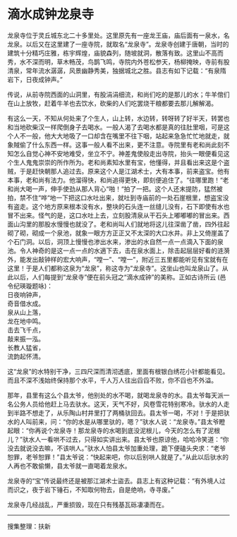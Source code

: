 # 滴水成钟龙泉寺

龙泉寺位于灵丘城东北二十多里处。这里原先有一座龙王庙，庙后面有一泉水，名龙泉。以后又在这里建了一座寺院，就取名“龙泉寺”。龙泉寺创建于唐朝，当时的建筑十分精巧庄雅，栋宇辉煌，庙貌森列，随坡就洞，散落有致。这里山不高而秀，水不深而明，草木畅茂，鸟鹊飞鸣，寺院内外苍松参天，杨柳掩映，寺前有股清泉，常年流水潺潺，风景幽静秀美，独据城北之胜。县志有如下记载：“有泉隋岩下，日夜成钟声。”

传说，从前寺院西面的山洞里，有股涓涓细流，和尚们吃的是那儿的水；牛羊倌们在山上放牧，赶着牛羊也去饮水，砍柴的人们吃罢烧干粮都要去那儿解解渴。

有这么一天，不知从何处来了个生人，山上转，水边转，转呀转了好半天，转罢也和当地砍柴汉一样爬倒身子去喝水。一般人渴了去喝水都是真的往肚里咽，可是这个人不一般，他大大地吸了一口却含在嘴里不往下咽，站起来急急忙忙地就走，就象賊偷了什么东西一样。这事一般人看不出来，更不注意。寺院里有老和尚此刻不知怎么自觉心神不安地难受，坐立不宁。神差鬼使般走出寺院，抬头一眼便看见这个生人鬼鬼崇崇的所作所为。老和尚素知水里有宝，他懂得，并且看出来这是个盗贼，于是赶快朝那人追过去。原来这个人是江湖术士，大有本事，前来盗宝。他有本事，老和尚有法力。他溜得快，和尚追得更快，即刻便追住了。“往哪里跑！“老和尚大喝一声，伸手使劲从那人背心“啪！“拍了一把。这个人还末提防，猛然被拍，禁不住“哗“地一下把这口水吐出来，就吐到寺庙前的一处石崖根里，想盗宝没有盗走。这个地方原来根本没有水，整块的石头连一丝缝儿没有，石下即使有水也冒不出来。怪气的是，这口水吐上去，立刻股清泉从干石头上嘟嘟嘟的冒出来。西面山沟里的那股水慢慢也就没了。老和尚叫人们就地将这儿往深凿了凿，四外往起砌了砌，砌成一个泉池，就象一眼方方正正又不太深的大口水井。非上又倚崖盖了个石门洞。以后，洞顶上慢慢也渗出水来，渗出的水自然一点一点滴入下面的泉池。令人神奇的是这一点一点的水適下去，击在泉水面上，除击起层层好看的涟漪外，能发出敲钟样的宏大响声，“嘡一”、“嘡一”，附近三五里都能听见有宝就有在这里！于是人们都称这泉为“龙泉”，称这寺为”龙泉寺”。这坐山也叫龙泉山了。从此以后，人们每提到“龙泉寺”便在前头冠之“滴水成钟”的美称。正如古诗所云 (邑令纪瑛璇题咏)：  
日夜响钟声，  
奇音借水成。  
泉从山上落，  
龙在地中鸣。  
击去飞千点，  
敲来振一泓。  
长教人猛省，  
流韵起怀清。

这“龙泉”的水特别干净，三四尺深而清沏透底，里面有根银白绣花小针都能看见。而且不深不浅始终保持那个水平，千人万人往出舀舀不败，你不舀也不外溢。

那年，县里有这么个县太爷，他别处的水不喝，就喝龙泉寺的水。县太爷每天派一名公务人员给他赶上马去驮水。这天，天气不好，风卷雪花特别寒冷。驮水的人走到半路不想走了，从乐陶山村井里打了两桶驮回去。县太爷一喝，不对！于是把驮水的人叫前来，问：“你的水是从哪里驮的，嗯？”驮水人说：“龙泉寺。”县太爷瞪起眼：“你再说个龙泉寺！那龙泉寺的水喝到底没泥根儿，今天的怎么有了泥根儿？”驮水人一看哄不过去，只得如实讲出来。县太爷也原谅他，哈哈冷笑道：“你没去就说没去嘛，不该哄人。”驮水人怕县太爷加重处理，跪下便磕头央求：“老爷恕罪，老爷恕罪！”县太爷说：“快起来吧，你以后别哄人就是了。”从此以后驮水的人再也不敢偷懒，县太爷就一直喝着龙泉水。

龙泉寺的“宝”传说最终还是被那江湖术士盜去。县志上有这种记载：“有外境人过而识之，夜于岩下锤石，不知取何物去，自是绝响，寺寻废。”

龙泉寺几经战乱，严重损毁，现在只有残基瓦砾凄凄而在。

---

搜集整理：扶新
